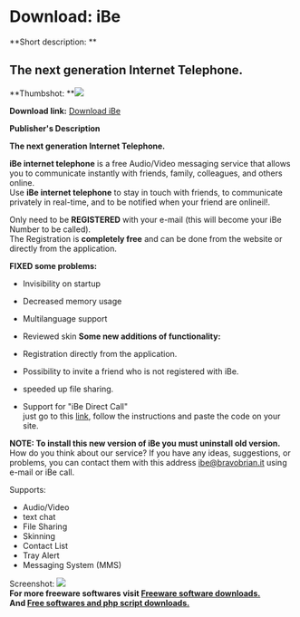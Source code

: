 # Download: iBe

**Short description: **

## The next generation Internet Telephone.

  
**Thumbshot: **![](http://www.freewarefiles.com/screenshot/ibe_md.gif)   
  
**Download link:** [Download iBe](http://freesoftwares.boysofts.com/IBe_program_9446.html)  
  

**Publisher's Description**  
  

**The next generation Internet Telephone.**  
  
**iBe internet telephone** is a free Audio/Video messaging service that allows you to communicate instantly with friends, family, colleagues, and others online.  
Use **iBe internet telephone** to stay in touch with friends, to communicate
privately in real-time, and to be notified when your friend are onlineil!.  
  
Only need to be **REGISTERED** with your e-mail (this will become your iBe
Number to be called).  
The Registration is **completely free** and can be done from the website or
directly from the application.  
  
**FIXED some problems:**

  * Invisibility on startup
  * Decreased memory usage
  * Multilanguage support
  * Reviewed skin
**Some new additions of functionality:**

  * Registration directly from the application.
  * Possibility to invite a friend who is not registered with iBe.
  * speeded up file sharing.
  * Support for "iBe Direct Call"  
just go to this
[link](http://ibe.bravobrian.it/directCall/ibedirectcall.html), follow the
instructions and paste the code on your site.  
  

**NOTE: To install this new version of iBe you must uninstall old version.**  
How do you think about our service? If you have any ideas, suggestions, or
problems, you can contact them with this address ibe@bravobrian.it using
e-mail or iBe call.

Supports:

  * Audio/Video 
  * text chat 
  * File Sharing 
  * Skinning 
  * Contact List 
  * Tray Alert 
  * Messaging System (MMS) 

  
  
Screenshot: ![](http://www.freewarefiles.com/screenshot/ibe.gif)  
**For more freeware softwares visit [Freeware software downloads.](http://freesoftwares.boysofts.com/)**   
**And [Free softwares and php script downloads.](http://www.boysofts.com/)**

